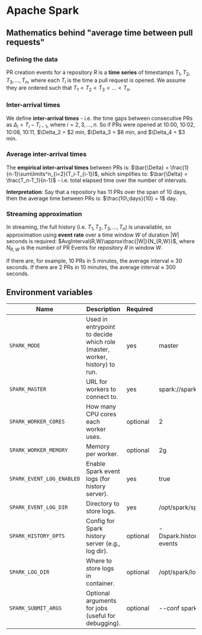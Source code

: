 # Apache Spark

## Mathematics behind "average time between pull requests"

### Defining the data

PR creation events for a repository $R$ is a **time series** of timestamps $T_1,T_2,T_3,\dots,T_n$, where each $T_i$ is the time a pull request is opened. We assume they are ordered such that $T_1<T_2<T_3<\dots<T_n$.

### Inter-arrival times

We define **inter-arrival times** - i.e. the time gaps between consecutive PRs as $\Delta_i=T_i-T_{i-1}$, where $i=2,3,\dots,n$.
So if PRs were opened at 10:00, 10:02, 10:08, 10:11, $\Delta_2 = $2 min, $\Delta_3 = $6 min, and $\Delta_4 = $3 min.

### Average inter-arrival times

The **empirical inter-arrival times** between PRs is: $\bar{\Delta} = \frac{1}{n-1}\sum\limits^n_{i=2}(T_i-T_{i-1})$, which simplifies to: $\bar{\Delta} = \frac{T_n-T_1}{n-1}$ - i.e. total elapsed time over the number of intervals.

**Interpretation**: Say that a repository has 11 PRs over the span of 10 days, then the average time between PRs is: $\frac{10\;days}{10} = 1$ day. 

### Streaming approximation

In streaming, the full history (i.e. $T_1, T_2, T_3, \dots, T_n$) is unavailable, so approximation using **event rate** over a time window $W$ of duration $|W|$ seconds is required: $AvgInterval(R,W)\approx\frac{|W|}{N_{R,W}}$, where $N_{R,W}$ is the number of PR Events for repository $R$ in window $W$.

If there are, for example, 10 PRs in 5 minutes, the average interval $\approx$ 30 seconds.
If there are 2 PRs in 10 minutes, the average interval $\approx$ 300 seconds.

## Environment variables

| Name | Description| Required | Example value                                           |
|------|------------|----------|---------------------------------------------------------|
| `SPARK_MODE` | Used in entrypoint to decide which role (master, worker, history) to run. | yes | master                                                  |
| `SPARK_MASTER` | URL for workers to connect to. |	yes | spark://spark-master:7077                               |
| `SPARK_WORKER_CORES` | How many CPU cores each worker uses. |	optional | 2                                                       |
| `SPARK_WORKER_MEMORY` | Memory per worker. |	optional | 2g                                                      |
| `SPARK_EVENT_LOG_ENABLED` | Enable Spark event logs (for history server). | yes | 	true                                                   |
| `SPARK_EVENT_LOG_DIR` | Directory to store logs. | yes | /opt/spark/spark-events                                 |
| `SPARK_HISTORY_OPTS` | Config for Spark history server (e.g., log dir). |	optional | -Dspark.history.fs.logDirectory=/opt/spark/spark-events |
| `SPARK_LOG_DIR` |	Where to store logs in container. |	optional | /opt/spark/logs                                         |
| `SPARK_SUBMIT_ARGS` |	Optional arguments for jobs (useful for debugging). | optional | --conf spark.executor.memory=1g                         |